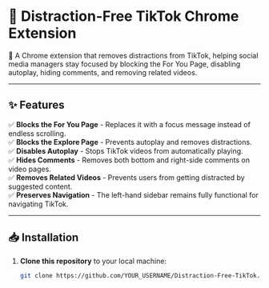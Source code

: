 # 🎯 Distraction-Free TikTok Chrome Extension

🚀 A Chrome extension that removes distractions from TikTok, helping social media managers stay focused by blocking the For You Page, disabling autoplay, hiding comments, and removing related videos.

---

## ✨ Features
✅ **Blocks the For You Page** - Replaces it with a focus message instead of endless scrolling.  
✅ **Blocks the Explore Page** - Prevents autoplay and removes distractions.  
✅ **Disables Autoplay** - Stops TikTok videos from automatically playing.  
✅ **Hides Comments** - Removes both bottom and right-side comments on video pages.  
✅ **Removes Related Videos** - Prevents users from getting distracted by suggested content.  
✅ **Preserves Navigation** - The left-hand sidebar remains fully functional for navigating TikTok.  

---

## 📥 Installation
1. **Clone this repository** to your local machine:
   ```sh
   git clone https://github.com/YOUR_USERNAME/Distraction-Free-TikTok.git
